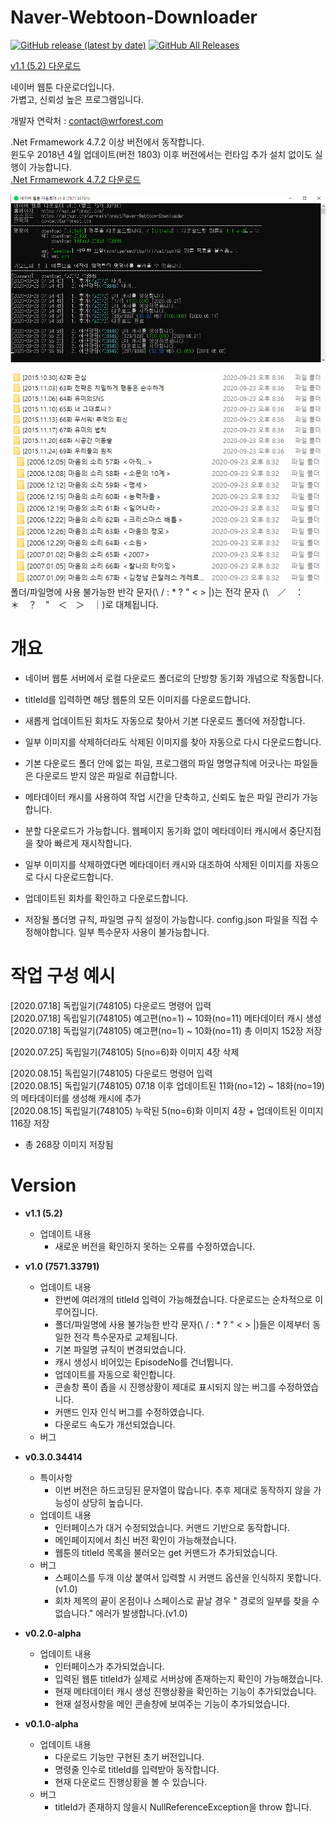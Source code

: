 # Naver-Webtoon-Downloader
[![GitHub release (latest by date)](https://img.shields.io/github/v/release/wr-rainforest/Naver-Webtoon-Downloader?label=latest&style=flat-square)](https://github.com/wr-rainforest/Naver-Webtoon-Downloader/releases/latest)
[![GitHub All Releases](https://img.shields.io/github/downloads/wr-rainforest/Naver-Webtoon-Downloader/total?label=Downloades&style=flat-square)](https://github.com/wr-rainforest/Naver-Webtoon-Downloader/releases)
       
[v1.1 (5.2) 다운로드](https://github.com/wr-rainforest/Naver-Webtoon-Downloader/releases/download/v1.1.5.2/Naver-Webtoon-Downloader.v1.1.5.2.zip)
  
      
          
네이버 웹툰 다운로더입니다.   
가볍고, 신뢰성 높은 프로그램입니다.    
     
    
개발자 연락처 : contact@wrforest.com

.Net Frmamework 4.7.2 이상 버전에서 동작합니다.    
윈도우 2018년 4월 업데이트(버전 1803) 이후 버전에서는 런타임 추가 설치 없이도 실행이 가능합니다.     
[.Net Frmamework 4.7.2 다운로드](https://dotnet.microsoft.com/download/dotnet-framework/net472)
        
      
    
     
![screenshot-1.0](info/Image/v1.0-2.jpg)      
         
![screenshot-1.0](info/Image/v1.0-3.png)    
![screenshot-1.0](info/Image/v1.0-4.png)    
폴더/파일명에 사용 불가능한 반각 문자(\ / : * ? " < > |)는 전각 문자 (\　／　：　＊　？　"　＜　＞　｜)로 대체됩니다.
        
# 개요
- 네이버 웹툰 서버에서 로컬 다운로드 폴더로의 단방향 동기화 개념으로 작동합니다.    
    
- titleId를 입력하면 해당 웹툰의 모든 이미지를 다운로드합니다.     
    
- 새롭게 업데이트된 회차도 자동으로 찾아서 기본 다운로드 폴더에 저장합니다.     
    
- 일부 이미지를 삭제하더라도 삭제된 이미지를 찾아 자동으로 다시 다운로드합니다.   
   
- 기본 다운로드 폴더 안에 없는 파일, 프로그램의 파일 명명규칙에 어긋나는 파일들은 다운로드 받지 않은 파일로 취급합니다.    
   
- 메타데이터 캐시를 사용하여 작업 시간을 단축하고, 신뢰도 높은 파일 관리가 가능합니다.   
   
- 분할 다운로드가 가능합니다. 웹페이지 동기화 없이 메타데이터 캐시에서 중단지점을 찾아 빠르게 재시작합니다.     
   
- 일부 이미지를 삭제하였다면 메타데이터 캐시와 대조하여 삭제된 이미지를 자동으로 다시 다운로드합니다.       
   
- 업데이트된 회차를 확인하고 다운로드합니다.     
   
- 저장될 폴더명 규칙, 파일명 규칙 설정이 가능합니다. config.json 파일을 직접 수정해야합니다. 일부 특수문자 사용이 불가능합니다.
# 작업 구성 예시
[2020.07.18] 독립일기(748105) 다운로드 명령어 입력   
[2020.07.18] 독립일기(748105) 예고편(no=1) ~ 10화(no=11) 메타데이터 캐시 생성    
[2020.07.18] 독립일기(748105) 예고편(no=1) ~ 10화(no=11) 총 이미지 152장 저장    
    
[2020.07.25] 독립일기(748105) 5(no=6)화 이미지 4장 삭제     
    
[2020.08.15] 독립일기(748105) 다운로드 명령어 입력    
[2020.08.15] 독립일기(748105) 07.18 이후 업데이트된 11화(no=12) ~ 18화(no=19) 의 메타데이터를 생성해 캐시에 추가         
[2020.08.15] 독립일기(748105) 누락된 5(no=6)화 이미지 4장 + 업데이트된 이미지 116장 저장

- 총 268장 이미지 저장됨
     
# Version 
- __v1.1 (5.2)__
  - 업데이트 내용
    - 새로운 버전을 확인하지 못하는 오류를 수정하였습니다.
- __v1.0 (7571.33791)__
  - 업데이트 내용
    - 한번에 여러개의 titleId 입력이 가능해졌습니다. 다운로드는 순차적으로 이루어집니다.
    - 폴더/파일명에 사용 불가능한 반각 문자(\ / : * ? " < > |)들은 이제부터 동일한 전각 특수문자로 교체됩니다. 
    - 기본 파일명 규칙이 변경되었습니다.
    - 캐시 생성시 비어있는 EpisodeNo를 건너뜁니다. 
    - 업데이트를 자동으로 확인합니다.
    - 콘솔창 폭이 좁을 시 진행상황이 제대로 표시되지 않는 버그를 수정하였습니다.
    - 커맨드 인자 인식 버그를 수정하였습니다.
    - 다운로드 속도가 개선되었습니다.
  - 버그
    



- __v0.3.0.34414__
  - 특이사항
    - 이번 버전은 하드코딩된 문자열이 많습니다. 추후 제대로 동작하지 않을 가능성이 상당히 높습니다.
  - 업데이트 내용
    - 인터페이스가 대거 수정되었습니다. 커맨드 기반으로 동작합니다.
    - 메인페이지에서 최신 버전 확인이 가능해졌습니다.
    - 웹툰의 titleId 목록을 불러오는 get 커맨드가 추가되었습니다.
  - 버그
    - 스페이스를 두개 이상 붙여서 입력할 시 커맨드 옵션을 인식하지 못합니다.(v1.0)
    - 회차 제목의 끝이 온점이나 스페이스로 끝날 경우 " 경로의 일부를 찾을 수 없습니다." 에러가 발생합니다.(v1.0)



- __v0.2.0-alpha__
  - 업데이트 내용
    - 인터페이스가 추가되었습니다.
    - 입력된 웹툰 titleId가 실제로 서버상에 존재하는지 확인이 가능해졌습니다.
    - 현재 메타데이터 캐시 생성 진행상황을 확인하는 기능이 추가되었습니다.
    - 현재 설정사항을 메인 콘솔창에 보여주는 기능이 추가되었습니다.   



- __v0.1.0-alpha__
  - 업데이트 내용
    - 다운로드 기능만 구현된 초기 버전입니다.   
    - 명령줄 인수로 titleId를 입력받아 동작합니다.
    - 현재 다운로드 진행상황을 볼 수 있습니다.
  - 버그
    - titleId가 존재하지 않을시 NullReferenceException을 throw 합니다.
